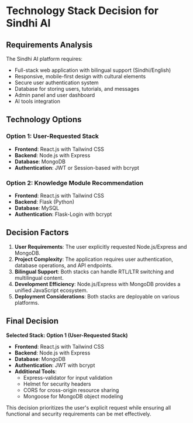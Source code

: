 # Technology Stack Decision for Sindhi AI

## Requirements Analysis

The Sindhi AI platform requires:
- Full-stack web application with bilingual support (Sindhi/English)
- Responsive, mobile-first design with cultural elements
- Secure user authentication system
- Database for storing users, tutorials, and messages
- Admin panel and user dashboard
- AI tools integration

## Technology Options

### Option 1: User-Requested Stack
- **Frontend**: React.js with Tailwind CSS
- **Backend**: Node.js with Express
- **Database**: MongoDB
- **Authentication**: JWT or Session-based with bcrypt

### Option 2: Knowledge Module Recommendation
- **Frontend**: React.js with Tailwind CSS
- **Backend**: Flask (Python)
- **Database**: MySQL
- **Authentication**: Flask-Login with bcrypt

## Decision Factors

1. **User Requirements**: The user explicitly requested Node.js/Express and MongoDB.
2. **Project Complexity**: The application requires user authentication, database operations, and API endpoints.
3. **Bilingual Support**: Both stacks can handle RTL/LTR switching and multilingual content.
4. **Development Efficiency**: Node.js/Express with MongoDB provides a unified JavaScript ecosystem.
5. **Deployment Considerations**: Both stacks are deployable on various platforms.

## Final Decision

**Selected Stack: Option 1 (User-Requested Stack)**

- **Frontend**: React.js with Tailwind CSS
- **Backend**: Node.js with Express
- **Database**: MongoDB
- **Authentication**: JWT with bcrypt
- **Additional Tools**: 
  - Express-validator for input validation
  - Helmet for security headers
  - CORS for cross-origin resource sharing
  - Mongoose for MongoDB object modeling

This decision prioritizes the user's explicit request while ensuring all functional and security requirements can be met effectively.
